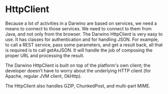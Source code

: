 # HttpClient
Because a lot of activities in a Darwino are based on services, we need a means to connect to those services. We need to connect to them from Java, and not only from the browser. The Darwino HttpClient is very easy to use. It has classes for authentication and for handling JSON. For example, to call a REST service, pass some parameters, and get a result back, all that is required is to call getAsJSON. It will handle the job of composing the proper URL and processing the result.
 
The Darwino HttpClient is built on top of the platform's own client; the developer doesn’t have to worry about the underlying HTTP client (for Apache, regular JVM client, OkHttp).
 
The HttpClient also handles GZIP, ChunkedPost, and multi-part MIME.
